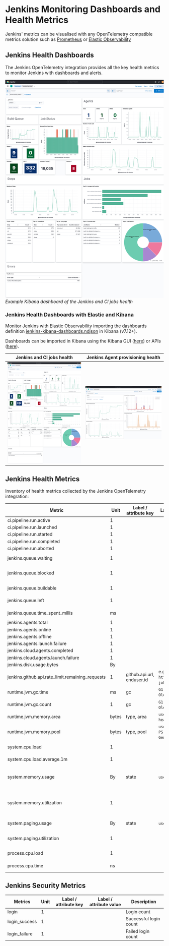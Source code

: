 # Jenkins Monitoring Dashboards and Health Metrics

Jenkins' metrics can be visualised with any OpenTelemetry compatible metrics solution such as [Prometheus](https://prometheus.io/) or [Elastic Observability](https://www.elastic.co/observability)

## Jenkins Health Dashboards

The Jenkins OpenTelemetry integration provides all the key health metrics to monitor Jenkins with dashboards and alerts.

![Jenkins health dashboard](https://raw.githubusercontent.com/jenkinsci/opentelemetry-plugin/master/docs/images/kibana_jenkins_overview_dashboard.png)
_Example Kibana dashboard of the Jenkins and CI jobs health_

### Jenkins Health Dashboards with Elastic and Kibana

Monitor Jenkins with Elastic Observability importing the dashboards definition [jenkins-kibana-dashboards.ndjson](https://github.com/jenkinsci/opentelemetry-plugin/blob/master/src/main/kibana/jenkins-kibana-dashboards.ndjson) in Kibana (v7.12+).

Dashboards can be imported in Kibana using the Kibana GUI ([here](https://www.elastic.co/guide/en/kibana/7.12/managing-saved-objects.html#managing-saved-objects-export-objects)) or APIs ([here](https://www.elastic.co/guide/en/kibana/current/dashboard-import-api.html)).

|  Jenkins and CI jobs health |  Jenkins Agent provisioning health |
|------------------------------------------------|----------------------------------|
| <img alt="Jenkins Health Dashboard with Elastic Kibana" width="300px" src="https://raw.githubusercontent.com/jenkinsci/opentelemetry-plugin/master/docs/images/kibana_jenkins_overview_dashboard.png" /> | <img alt="Jenkins Agent Provisioning Health Dashboard with Elastic Kibana" width="300px" src="https://raw.githubusercontent.com/jenkinsci/opentelemetry-plugin/master/docs/images/kibana_jenkins_provisioning_dashboard.png" /> |

## Jenkins Health Metrics

Inventory of health metrics collected by the Jenkins OpenTelemetry integration:

| Metric                                           | Unit  | Label / attribute key        | Label / attribute value                                            | Description                                                                                                                                                                                                                                                                                                  |
|--------------------------------------------------|-------|------------------------------|--------------------------------------------------------------------|--------------------------------------------------------------------------------------------------------------------------------------------------------------------------------------------------------------------------------------------------------------------------------------------------------------|
| ci.pipeline.run.active                           | 1     |                              |                                                                    | Gauge of active jobs                                                                                                                                                                                                                                                                                         |
| ci.pipeline.run.launched                         | 1     |                              |                                                                    | Job launched                                                                                                                                                                                                                                                                                                 |
| ci.pipeline.run.started                          | 1     |                              |                                                                    | Job started                                                                                                                                                                                                                                                                                                  |
| ci.pipeline.run.completed                        | 1     |                              |                                                                    | Job completed                                                                                                                                                                                                                                                                                                |
| ci.pipeline.run.aborted                          | 1     |                              |                                                                    | Job aborted                                                                                                                                                                                                                                                                                                  |
| jenkins.queue.waiting                            | 1     |                              |                                                                    | Number of tasks in the queue with the status 'buildable' or 'pending' (see [`Queue#getUnblockedItems()`](https://javadoc.jenkins.io/hudson/model/Queue.html#getUnblockedItems--))                                                                                                                            |
| jenkins.queue.blocked                            | 1     |                              |                                                                    | Number of blocked tasks in the queue. Note that waiting for an executor to be available is not a reason to be counted as blocked. (see [`QueueListener#onEnterBlocked() - QueueListener#onLeaveBlocked()`](https://javadoc.jenkins.io/hudson/model/queue/QueueListener.html))                                |
| jenkins.queue.buildable                          | 1     |                              |                                                                    | Number of tasks in the queue with the status 'buildable' or 'pending' (see [`Queue#getBuildableItems()`](https://javadoc.jenkins.io/hudson/model/Queue.html#getBuildableItems--))                                                                                                                            |
| jenkins.queue.left                               | 1     |                              |                                                                    | Total count of tasks that have been processed (see [`QueueListener#onLeft`](https://javadoc.jenkins.io/hudson/model/queue/QueueListener.html#onLeft-hudson.model.Queue.LeftItem-)-                                                                                                                           |
| jenkins.queue.time_spent_millis                  | ms    |                              |                                                                    | Total time spent in queue by the tasks that have been processed (see [`QueueListener#onLeft`](https://javadoc.jenkins.io/hudson/model/queue/QueueListener.html#onLeft-hudson.model.Queue.LeftItem-) and [`Item#getInQueueSince`](https://javadoc.jenkins.io/hudson/model/Queue.Item.html#getInQueueSince--)) |
| jenkins.agents.total                             | 1     |                              |                                                                    | Number of agents                                                                                                                                                                                                                                                                                             |
| jenkins.agents.online                            | 1     |                              |                                                                    | Number of online agents                                                                                                                                                                                                                                                                                      |
| jenkins.agents.offline                           | 1     |                              |                                                                    | Number of offline agents                                                                                                                                                                                                                                                                                     |
| jenkins.agents.launch.failure                    | 1     |                              |                                                                    | Number of failed launched agents                                                                                                                                                                                                                                                                             |
| jenkins.cloud.agents.completed                   | 1     |                              |                                                                    | Number of provisioned cloud agents                                                                                                                                                                                                                                                                           |
| jenkins.cloud.agents.launch.failure              | 1     |                              |                                                                    | Number of failed cloud agents                                                                                                                                                                                                                                                                                |
| jenkins.disk.usage.bytes                         | By    |                              |                                                                    | Disk Usage size                                                                                                                                                                                                                                                                                              |
| jenkins.github.api.rate_limit.remaining_requests | 1     | github.api.url, enduser.id   | e.g. `https://api.github.com`, `john-doe`                          | When using the GitHub Branch Source plugin, remaining requests for the authenticated GitHub user according to the [GitHub API Rate Limit](https://docs.github.com/en/rest/rate-limit)                                                                                                                        |
| runtime.jvm.gc.time                              | ms    | gc                           | `G1 Young Generation`, `G1 Old Generation...`                      | see [GarbageCollectorMXBean](https://docs.oracle.com/en/java/javase/11/docs/api/jdk.management/com/sun/management/GarbageCollectorMXBean.html)                                                                                                                                                               |
| runtime.jvm.gc.count                             | 1     | gc                           | `G1 Young Generation`, `G1 Old Generation...`                      | see [GarbageCollectorMXBean](https://docs.oracle.com/en/java/javase/11/docs/api/jdk.management/com/sun/management/GarbageCollectorMXBean.html)                                                                                                                                                               |
| runtime.jvm.memory.area                          | bytes | type, area                   | `used`, `committed`, `max`. <br/> `heap`, `non_heap`               | see [MemoryUsage](https://docs.oracle.com/en/java/javase/11/docs/api/java.management/java/lang/management/MemoryUsage.html)                                                                                                                                                                                  |
| runtime.jvm.memory.pool                          | bytes | type, pool                   | `used`, `committed`, `max`. <br/> `PS Eden Space`, `G1 Old Gen...` | see [MemoryUsage](https://docs.oracle.com/en/java/javase/11/docs/api/java.management/java/lang/management/MemoryUsage.html)                                                                                                                                                                                  |
| system.cpu.load                                  | 1     |                              |                                                                    | System CPU load. See `com.sun.management.OperatingSystemMXBean.getSystemCpuLoad`                                                                                                                                                                                                                             |
| system.cpu.load.average.1m                       | 1     |                              |                                                                    | System CPU load average 1 minute See `java.lang.management.OperatingSystemMXBean.getSystemLoadAverage`                                                                                                                                                                                                       |
| system.memory.usage                              | By    | state                        | `used`, `free`                                                     | see `com.sun.management.OperatingSystemMXBean.getTotalPhysicalMemorySize` and `com.sun.management.OperatingSystemMXBean.getFreePhysicalMemorySize`                                                                                                                                                           |
| system.memory.utilization                        | 1     |                              |                                                                    | System memory utilization, see `com.sun.management.OperatingSystemMXBean.getTotalPhysicalMemorySize` and `com.sun.management.OperatingSystemMXBean.getFreePhysicalMemorySize`. Report `0%` if no physical memory is discovered by the JVM.                                                                   |
| system.paging.usage                              | By    | state                        | `used`, `free`                                                     | see `com.sun.management.OperatingSystemMXBean.getFreeSwapSpaceSize` and `com.sun.management.OperatingSystemMXBean.getTotalSwapSpaceSize`                                                                                                                                                                     |
| system.paging.utilization                        | 1     |                              |                                                                    | see `com.sun.management.OperatingSystemMXBean.getFreeSwapSpaceSize` and `com.sun.management.OperatingSystemMXBean.getTotalSwapSpaceSize`. Report `0%` if no swap memory is discovered by the JVM.                                                                                                            |
| process.cpu.load                                 | 1     |                              |                                                                    | Process CPU load. See `com.sun.management.OperatingSystemMXBean.getProcessCpuLoad`                                                                                                                                                                                                                           |
| process.cpu.time                                 | ns    |                              |                                                                    | Process CPU time. See `com.sun.management.OperatingSystemMXBean.getProcessCpuTime`                                                                                                                                                                                                                           |



## Jenkins Security Metrics 

| Metrics                          | Unit  | Label / attribute key | Label / attribute value | Description            |
|----------------------------------|-------|-----------------------|-------------------------|------------------------|
| login                            | 1     |                       |                         | Login count            |
| login_success                    | 1     |                       |                         | Successful login count |
| login_failure                    | 1     |                       |                         | Failed login count     |

